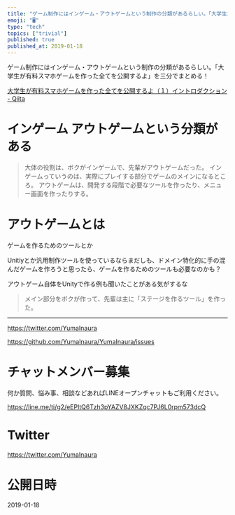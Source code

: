```yaml
---
title: "ゲーム制作にはインゲーム・アウトゲームという制作の分類があるらしい。「大学生が有料スマホゲームを作った全てを公開するよ」を三分でまとめる！"
emoji: "🖥"
type: "tech"
topics: ["trivial"]
published: true
published_at: 2019-01-18
---
```


ゲーム制作にはインゲーム・アウトゲームという制作の分類があるらしい。「大学生が有料スマホゲームを作った全てを公開するよ」を三分でまとめる！

[大学生が有料スマホゲームを作った全てを公開するよ（１）イントロダクション - Qiita](https://qiita.com/shoi_ito/items/2234414af441e448a85e)

# インゲーム アウトゲームという分類がある

>大体の役割は、ボクがインゲームで、先輩がアウトゲームだった。
>インゲームっていうのは、実際にプレイする部分でゲームのメインになるところ。
>アウトゲームは、開発する段階で必要なツールを作ったり、メニュー画面を作ったりする。

# アウトゲームとは

ゲームを作るためのツールとか

Unitiyとか汎用制作ツールを使っているならまだしも、ドメイン特化的に手の混んだゲームを作ろうと思ったら、ゲームを作るためのツールも必要なのかも？

アウトゲーム自体をUnityで作る例も聞いたことがある気がするな

>メイン部分をボクが作って、先輩は主に「ステージを作るツール」を作った。


---

https://twitter.com/YumaInaura

https://github.com/YumaInaura/YumaInaura/issues








<!-- Update From Qiita API -->

# チャットメンバー募集


何か質問、悩み事、相談などあればLINEオープンチャットもご利用ください。

https://line.me/ti/g2/eEPltQ6Tzh3pYAZV8JXKZqc7PJ6L0rpm573dcQ





# Twitter


https://twitter.com/YumaInaura


<!-- Update From Qiita API -->



# 公開日時

2019-01-18
